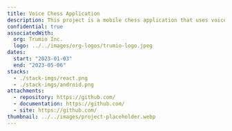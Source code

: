 ```yaml
---
title: Voice Chess Application
description: This project is a mobile chess application that uses voice commands for gameplay, making it accessible for people with visual impairments. Built on react-native, the app utilizes react-native-voice for natural language processing and chessboard.js for the chess engine.
confidential: true
associatedWith:
  org: Trumio Inc.
  logo: ../../images/org-logos/trumio-logo.jpeg
dates:
  start: "2023-01-03"
  end: "2023-05-06"
stacks:
  - ./stack-imgs/react.png
  - ./stack-imgs/android.png
attachments:
  - repository: https://github.com/
  - documentation: https://github.com/
  - site: https://github.com/
thumbnail: ../../images/project-placeholder.webp
---
```

